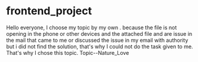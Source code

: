 # frontend_project
Hello everyone, I choose my topic by my own . because the file is not opening in the phone or other devices and the attached file  and are issue in the mail that came to me or discussed the issue in my email with authority but i did not find the solution, that's why I could not do the task given to me. That's why I chose this topic.
Topic--Nature_Love
